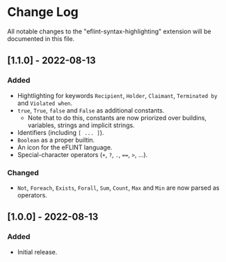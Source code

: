 # Change Log

All notable changes to the "eflint-syntax-highlighting" extension will be documented in this file.

## [1.1.0] - 2022-08-13
### Added
- Hightlighting for keywords `Recipient`, `Holder`, `Claimant`, `Terminated by` and `Violated when`.
- `true`, `True`, `false` and `False` as additional constants.
  - Note that to do this, constants are now priorized over buildins, variables, strings and implicit strings.
- Identifiers (including `[ ... ]`).
- `Boolean` as a proper builtin.
- An icon for the eFLINT language.
- Special-character operators (`+`, `?`, `.`, `==`, `>`, ...).

### Changed
- `Not`, `Foreach`, `Exists`, `Forall`, `Sum`, `Count`, `Max` and `Min` are now parsed as operators.

## [1.0.0] - 2022-08-13
### Added
- Initial release.
